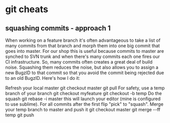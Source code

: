 # git cheats
## squashing commits - approach 1
When working on a feature branch it's often advantageous to take a list of many commits from that branch and morph them into one big commit that goes into master. For our shop this is useful because commits to master are synched to SVN trunk and when there's many commits each one fires our CI infrastructure. So, many commits often creates a great deal of build noise. Squashing them reduces the noise, but also allows you to assign a new BugzID to that commit so that you avoid the commit being rejected due to an old BugzID. Here's how I do it:

Refresh your local master
git checkout master
git pull
For safety, use a temp branch of your branch
git checkout myfeature
git checkout -b temp
Do the squash
git rebase -i master
this will launch your editor (mine is configured to use sublime). For all commits after the first flip "pick" to "squash".
Merge your temp branch to master and push it
git checkout master
git merge --ff temp
git push

